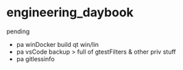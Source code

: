 # engineering_daybook

pending
- pa winDocker build qt win/lin
- pa vsCode backup > full of gtestFilters & other priv stuff
- pa gitlessinfo

